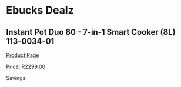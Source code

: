 
# Ebucks Dealz
## Instant Pot Duo 80 - 7-in-1 Smart Cooker (8L) 113-0034-01
[Product Page](https://www.ebucks.com/web/shop/productSelected.do?prodId=1196892426&catId=704983235)

Price: R2299.00

Savings: 


	